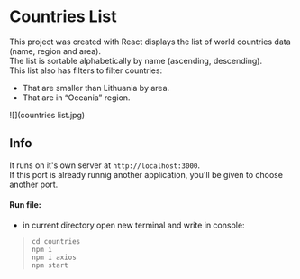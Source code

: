 # Countries List

This project was created with React displays the list of world countries data (name, region and area).\
 The list is sortable alphabetically by name (ascending, descending).\
 This list also has filters to filter countries:

- That are smaller than Lithuania by area.
- That are in “Oceania” region.

![](countries list.jpg)

## Info

It runs on it's own server at `http://localhost:3000`.\
If this port is already runnig another application, you'll be given to choose another port.

#### Run file:

- in current directory open new terminal and write in console:

> `cd countries`\
> `npm i`\
> `npm i axios`\
> `npm start`

